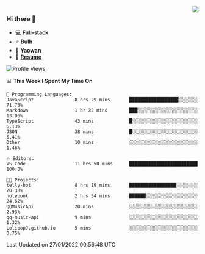 <img align="right" src="https://github-readme-stats.vercel.app/api?username=LolipopJ&show_icons=true&count_private=true&hide_title=true&include_all_commits=true&theme=vue">

### Hi there 👋

- :computer: **Full-stack**
- :star: **Bulb**
- :pill: **Yaowan**
- :milky_way: [**Resume**](https://cdn.jsdelivr.net/gh/lolipopj/resume/export/resume-en.pdf)

<!--START_SECTION:waka-->
![Profile Views](http://img.shields.io/badge/Profile%20Views-1-blue)

📊 **This Week I Spent My Time On** 

```text
💬 Programming Languages: 
JavaScript               8 hrs 29 mins       ██████████████████░░░░░░░   71.75% 
Markdown                 1 hr 32 mins        ███░░░░░░░░░░░░░░░░░░░░░░   13.06% 
TypeScript               43 mins             █░░░░░░░░░░░░░░░░░░░░░░░░   6.13% 
JSON                     38 mins             █░░░░░░░░░░░░░░░░░░░░░░░░   5.41% 
Other                    10 mins             ░░░░░░░░░░░░░░░░░░░░░░░░░   1.46%

🔥 Editors: 
VS Code                  11 hrs 50 mins      █████████████████████████   100.0%

🐱‍💻 Projects: 
telly-bot                8 hrs 19 mins       █████████████████░░░░░░░░   70.38% 
notebook                 2 hrs 54 mins       ██████░░░░░░░░░░░░░░░░░░░   24.62% 
QQMusicApi               20 mins             ░░░░░░░░░░░░░░░░░░░░░░░░░   2.93% 
qq-music-api             9 mins              ░░░░░░░░░░░░░░░░░░░░░░░░░   1.32% 
LolipopJ.github.io       5 mins              ░░░░░░░░░░░░░░░░░░░░░░░░░   0.75%

```


 Last Updated on 27/01/2022 00:56:48 UTC
<!--END_SECTION:waka-->

